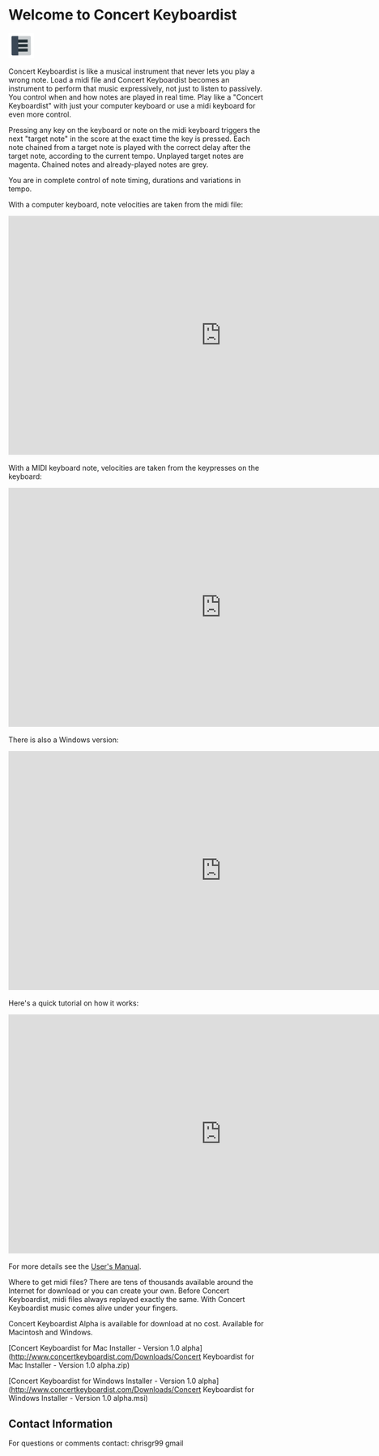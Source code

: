 <doctype HTML>
<body style = "margin-left:auto;margin-right:auto;width:960;">

# Welcome to Concert Keyboardist

<img src="AppIcon.png" alt="CK" style="width:10%;margin:0px 0px 0px 0px">

Concert Keyboardist is like a musical instrument that never lets you play a wrong note. Load a midi file and Concert Keyboardist becomes an instrument to perform that music expressively, not just to listen to passively. You control when and how notes are played in real time. Play like a "Concert Keyboardist" with just your computer keyboard or use a midi keyboard for even more control.

Pressing any key on the keyboard or note on the midi keyboard triggers the next "target note" in the score at the exact time the key is 
pressed.  Each note chained from a target note is played with the correct delay after the target note, according to the current tempo.  Unplayed target notes are magenta.  Chained notes and already-played notes are grey.

You are in complete control of note timing, durations and variations in tempo.

With a computer keyboard, note velocities are taken from the midi file:

<iframe width="840" height="472" src="https://www.youtube.com/embed/qZGpaV0ExFA?rel=0" frameborder="0" allow="autoplay; encrypted-media" allowfullscreen></iframe>

With a MIDI keyboard note, velocities are taken from the keypresses on the keyboard:

<iframe width="840" height="472" src="https://www.youtube.com/embed/1lsudN02_y8?rel=0" frameborder="0" allow="autoplay; encrypted-media" allowfullscreen></iframe>

There is also a Windows version:

<iframe width="840" height="472" src="https://www.youtube.com/embed/dtOv8vQHRB4?rel=0" frameborder="0" allow="autoplay; encrypted-media" allowfullscreen></iframe>

Here's a quick tutorial on how it works:

<iframe width="840" height="472" src="https://www.youtube.com/embed/1R61bmgBoN4?rel=0" frameborder="0" allow="autoplay; encrypted-media" allowfullscreen></iframe>

For more details see the [User's Manual](http://www.concertkeyboardist.com/Documentation/EN/ckdoc.htm).

Where to get midi files?  There are tens of thousands available around the Internet for download or you can create your own.  Before Concert Keyboardist, midi files always replayed exactly the same.  With Concert Keyboardist music comes alive under your fingers.

Concert Keyboardist Alpha is available for download at no cost.  Available for Macintosh and Windows.

[Concert Keyboardist for Mac Installer - Version 1.0 alpha](http://www.concertkeyboardist.com/Downloads/Concert Keyboardist for Mac Installer - Version 1.0 alpha.zip)

[Concert Keyboardist for Windows Installer - Version 1.0 alpha](http://www.concertkeyboardist.com/Downloads/Concert Keyboardist for Windows Installer - Version 1.0 alpha.msi)

## Contact Information

For questions or comments contact: chrisgr99 gmail